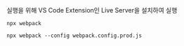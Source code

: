 실행을 위해 VS Code Extension인 Live Server을 설치하여 실행

```
npx webpack

npx webpack --config webpack.config.prod.js
```